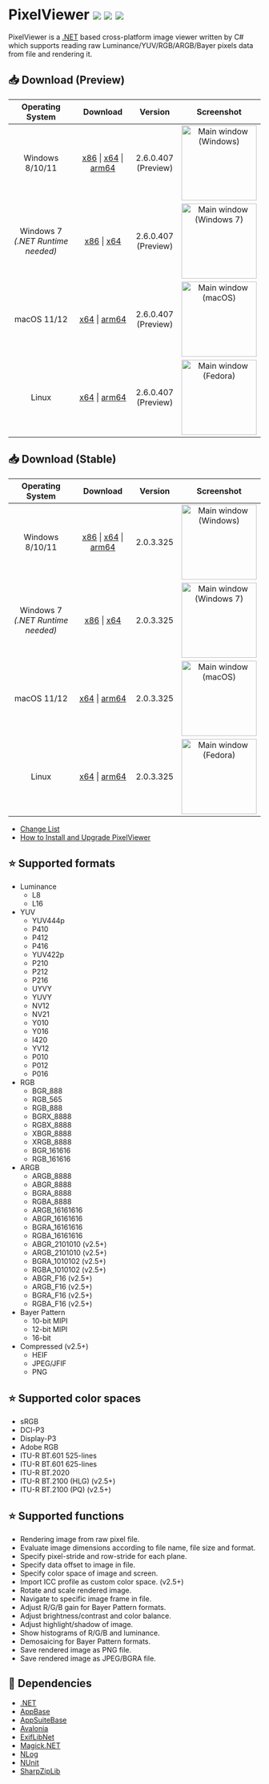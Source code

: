 # PixelViewer [![](https://img.shields.io/github/release-date-pre/carina-studio/PixelViewer?style=flat-square)](https://github.com/carina-studio/PixelViewer/releases/tag/2.0.3.325) [![](https://img.shields.io/github/last-commit/carina-studio/PixelViewer?style=flat-square)](https://github.com/carina-studio/PixelViewer/commits/master) [![](https://img.shields.io/github/license/carina-studio/PixelViewer?style=flat-square)](https://github.com/carina-studio/PixelViewer/blob/master/LICENSE.md)

PixelViewer is a [.NET](https://dotnet.microsoft.com/) based cross-platform image viewer written by C# which supports reading raw Luminance/YUV/RGB/ARGB/Bayer pixels data from file and rendering it.

## 📥 Download (Preview)

Operating System                      | Download | Version | Screenshot
:------------------------------------:|:--------:|:-------:|:----------:
Windows 8/10/11                       |[x86](https://github.com/carina-studio/PixelViewer/releases/download/2.6.0.407/PixelViewer-2.6.0.407-win-x86.zip) &#124; [x64](https://github.com/carina-studio/PixelViewer/releases/download/2.6.0.407/PixelViewer-2.6.0.407-win-x64.zip) &#124; [arm64](https://github.com/carina-studio/PixelViewer/releases/download/2.6.0.407/PixelViewer-2.6.0.407-win-arm64.zip)|2.6.0.407<br/>(Preview)|[<img src="https://carina-studio.github.io/PixelViewer/Screenshot_MainWindow_Windows_Thumb.png" alt="Main window (Windows)" width="150"/>](https://carina-studio.github.io/PixelViewer/Screenshot_MainWindow_Windows.png)
Windows 7<br/>*(.NET Runtime needed)* |[x86](https://github.com/carina-studio/PixelViewer/releases/download/2.6.0.407/PixelViewer-2.6.0.407-win-x86-fx-dependent.zip) &#124; [x64](https://github.com/carina-studio/PixelViewer/releases/download/2.6.0.407/PixelViewer-2.6.0.407-win-x64-fx-dependent.zip)|2.6.0.407<br/>(Preview)|[<img src="https://carina-studio.github.io/PixelViewer/Screenshot_MainWindow_Windows7_Thumb.png" alt="Main window (Windows 7)" width="150"/>](https://carina-studio.github.io/PixelViewer/Screenshot_MainWindow_Windows7.png)
macOS 11/12                           |[x64](https://github.com/carina-studio/PixelViewer/releases/download/2.6.0.407/PixelViewer-2.6.0.407-osx-x64.zip) &#124; [arm64](https://github.com/carina-studio/PixelViewer/releases/download/2.6.0.407/PixelViewer-2.6.0.407-osx-arm64.zip)|2.6.0.407<br/>(Preview)|[<img src="https://carina-studio.github.io/PixelViewer/Screenshot_MainWindow_macOS_Thumb.png" alt="Main window (macOS)" width="150"/>](https://carina-studio.github.io/PixelViewer/Screenshot_MainWindow_macOS.png)
Linux                                 |[x64](https://github.com/carina-studio/PixelViewer/releases/download/2.6.0.407/PixelViewer-2.6.0.407-linux-x64.zip) &#124; [arm64](https://github.com/carina-studio/PixelViewer/releases/download/2.6.0.407/PixelViewer-2.6.0.407-linux-arm64.zip)|2.6.0.407<br/>(Preview)|[<img src="https://carina-studio.github.io/PixelViewer/Screenshot_MainWindow_Fedora_Thumb.png" alt="Main window (Fedora)" width="150"/>](https://carina-studio.github.io/PixelViewer/Screenshot_MainWindow_Fedora.png)

## 📥 Download (Stable)

Operating System                      | Download | Version | Screenshot
:------------------------------------:|:--------:|:-------:|:----------:
Windows 8/10/11                       |[x86](https://github.com/carina-studio/PixelViewer/releases/download/2.0.3.325/PixelViewer-2.0.3.325-win-x86.zip) &#124; [x64](https://github.com/carina-studio/PixelViewer/releases/download/2.0.3.325/PixelViewer-2.0.3.325-win-x64.zip) &#124; [arm64](https://github.com/carina-studio/PixelViewer/releases/download/2.0.3.325/PixelViewer-2.0.3.325-win-arm64.zip)|2.0.3.325|[<img src="https://carina-studio.github.io/PixelViewer/Screenshot_MainWindow_Windows_Thumb.png" alt="Main window (Windows)" width="150"/>](https://carina-studio.github.io/PixelViewer/Screenshot_MainWindow_Windows.png)
Windows 7<br/>*(.NET Runtime needed)* |[x86](https://github.com/carina-studio/PixelViewer/releases/download/2.0.3.325/PixelViewer-2.0.3.325-win-x86-fx-dependent.zip) &#124; [x64](https://github.com/carina-studio/PixelViewer/releases/download/2.0.3.325/PixelViewer-2.0.3.325-win-x64-fx-dependent.zip)|2.0.3.325|[<img src="https://carina-studio.github.io/PixelViewer/Screenshot_MainWindow_Windows7_Thumb.png" alt="Main window (Windows 7)" width="150"/>](https://carina-studio.github.io/PixelViewer/Screenshot_MainWindow_Windows7.png)
macOS 11/12                           |[x64](https://github.com/carina-studio/PixelViewer/releases/download/2.0.3.325/PixelViewer-2.0.3.325-osx-x64.zip) &#124; [arm64](https://github.com/carina-studio/PixelViewer/releases/download/2.0.3.325/PixelViewer-2.0.3.325-osx-arm64.zip)|2.0.3.325|[<img src="https://carina-studio.github.io/PixelViewer/Screenshot_MainWindow_macOS_Thumb.png" alt="Main window (macOS)" width="150"/>](https://carina-studio.github.io/PixelViewer/Screenshot_MainWindow_macOS.png)
Linux                                 |[x64](https://github.com/carina-studio/PixelViewer/releases/download/2.0.3.325/PixelViewer-2.0.3.325-linux-x64.zip) &#124; [arm64](https://github.com/carina-studio/PixelViewer/releases/download/2.0.3.325/PixelViewer-2.0.3.325-linux-arm64.zip)|2.0.3.325|[<img src="https://carina-studio.github.io/PixelViewer/Screenshot_MainWindow_Fedora_Thumb.png" alt="Main window (Fedora)" width="150"/>](https://carina-studio.github.io/PixelViewer/Screenshot_MainWindow_Fedora.png)


- [Change List](https://carina-studio.github.io/PixelViewer/change_list.html)
- [How to Install and Upgrade PixelViewer](https://carina-studio.github.io/PixelViewer/installation_and_upgrade.html)

## ⭐ Supported formats
* Luminance
  * L8
  * L16
* YUV
  * YUV444p
  * P410
  * P412
  * P416
  * YUV422p
  * P210
  * P212
  * P216
  * UYVY
  * YUVY
  * NV12
  * NV21
  * Y010
  * Y016
  * I420
  * YV12
  * P010
  * P012
  * P016
* RGB
  * BGR_888
  * RGB_565
  * RGB_888
  * BGRX_8888
  * RGBX_8888
  * XBGR_8888
  * XRGB_8888
  * BGR_161616
  * RGB_161616
* ARGB
  * ARGB_8888
  * ABGR_8888
  * BGRA_8888
  * RGBA_8888
  * ARGB_16161616
  * ABGR_16161616
  * BGRA_16161616
  * RGBA_16161616
  * ABGR_2101010 (v2.5+)
  * ARGB_2101010 (v2.5+)
  * BGRA_1010102 (v2.5+)
  * RGBA_1010102 (v2.5+)
  * ABGR_F16 (v2.5+)
  * ARGB_F16 (v2.5+)
  * BGRA_F16 (v2.5+)
  * RGBA_F16 (v2.5+)
* Bayer Pattern
  * 10-bit MIPI
  * 12-bit MIPI
  * 16-bit
* Compressed (v2.5+)
  * HEIF
  * JPEG/JFIF
  * PNG
  
## ⭐ Supported color spaces
* sRGB
* DCI-P3
* Display-P3
* Adobe RGB
* ITU-R BT.601 525-lines
* ITU-R BT.601 625-lines
* ITU-R BT.2020
* ITU-R BT.2100 (HLG) (v2.5+)
* ITU-R BT.2100 (PQ) (v2.5+)

## ⭐ Supported functions
* Rendering image from raw pixel file.
* Evaluate image dimensions according to file name, file size and format.
* Specify pixel-stride and row-stride for each plane.
* Specify data offset to image in file.
* Specify color space of image and screen.
* Import ICC profile as custom color space. (v2.5+)
* Rotate and scale rendered image.
* Navigate to specific image frame in file.
* Adjust R/G/B gain for Bayer Pattern formats.
* Adjust brightness/contrast and color balance.
* Adjust highlight/shadow of image.
* Show histograms of R/G/B and luminance.
* Demosaicing for Bayer Pattern formats.
* Save rendered image as PNG file.
* Save rendered image as JPEG/BGRA file.

## 🤝 Dependencies
* [.NET](https://dotnet.microsoft.com/)
* [AppBase](https://github.com/carina-studio/AppBase)
* [AppSuiteBase](https://github.com/carina-studio/AppSuiteBase)
* [Avalonia](https://github.com/AvaloniaUI/Avalonia)
* [ExifLibNet](https://github.com/oozcitak/exiflibrary)
* [Magick.NET](https://github.com/dlemstra/Magick.NET)
* [NLog](https://github.com/NLog/NLog)
* [NUnit](https://github.com/nunit/nunit)
* [SharpZipLib](https://github.com/icsharpcode/SharpZipLib)
